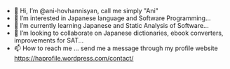 - 👋 Hi, I’m @ani-hovhannisyan, call me simply "Ani"
- 👀 I’m interested in Japanese language and Software Programming...
- 🌱 I’m currently learning Japanese and Static Analysis of Software...
- 💞️ I’m looking to collaborate on Japanese dictionaries, ebook converters, improvements for SAT...
- 📫 How to reach me ... send me a message through my profile website https://haprofile.wordpress.com/contact/

<!---
ani-hovhannisyan/ani-hovhannisyan is a ✨ special ✨ repository because its `README.md` (this file) appears on your GitHub profile.
You can click the Preview link to take a look at your changes.
--->

